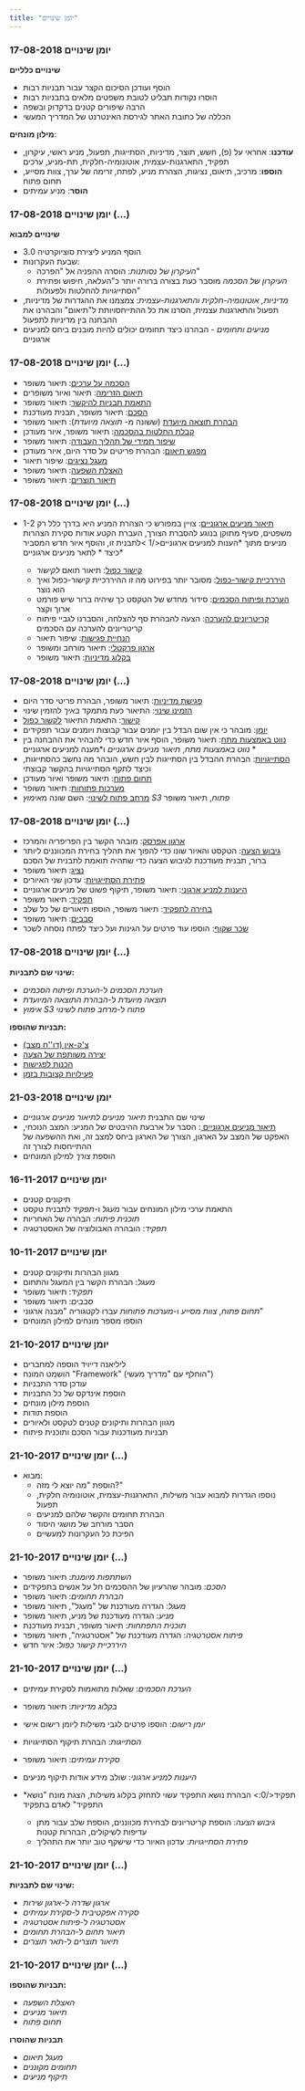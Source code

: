 ```yaml
---
title: "יומן שינויים"
---
```



### יומן שינויים 17-08-2018

**שינויים כלליים**

- הוסף ועודכן הסיכום הקצר עבור תבניות רבות
- הוסרו נקודות תבליט לטובת משפטים מלאים בתבניות רבות
- הרבה שיפורים קטנים בדקדוק ובשפה
- הכללה של כתובת האתר לגירסת האינטרנט של המדריך המעשי 

**מילון מונחים**:

- **עודכנו**: אחראי על (פ), חשש, תוצר, מדיניות, הסתייגות, תפעול, מניע ראשי, עיקרון, תפקיד, התארגנות-עצמית, אוטונומיה-חלקית, תת-מניע, ערכים
- **הוספו**: מרכיב, תיאום, נציגות, הצהרת מניע, לפתח, זרימה של ערך, צוות מסייע, תחום פתוח
- **הוסר**: מניע עמיתים


### יומן שינויים 17-08-2018 (...)

**שינויים למבוא**

- הוסף המניע ליצירת סוציוקרטיה 3.0
- שבעת העקרונות: 
    - *העיקרון של נסותנות*: הוסרה ההפניה אל "הפרכה" 
    - *העיקרון של הסכמה* מוסבר כעת בצורה ברורה יותר כ"העלאה, חיפוש ופתירת הסתייגויות להחלטות ולפעולות" 
- *מדיניות, אוטונומיה-חלקית והתארגנות-עצמית*: צמצמנו את ההגדרות של מדיניות, תפעול והתארגנות עצמית, הסרנו את כל ההתייחסויותת ל"תיאום" והבהרנו את ההבחנה בין מדיניות לתפעול
- *מניעים ותחומים* - הבהרנו כיצד תחומים יכולים להיות מובנים ביחס למניעים ארגוניים


### יומן שינויים 17-08-2018 (...)

- [הסכמה על ערכים](agree-on-values.html): תיאור משופר
- [תיאום הזרימה](align-flow.html): תיאור ואיור משופרים
- [התאמת תבניות להיקשר](adapt-patterns-to-context.html): תיאור משופר
- [הסכם](agreement.html): תיאור משופר, תבנית מעודכנת
- [הבהרת תוצאה מיועדת](clarify-intended-outcome.html) (ששונה מ- *תוצאה מיועדת*): תיאור משופר
- [קבלת החלטות בהסכמה](consent-decision-making.html): תיאור משופר, איור מעודכן
- [שיפור תמידי של תהליך העבודה](continuous-improvement-of-work-process.html): תיאור משופר
- [מפגש תיאום](coordination-meeting.html): הבהרת פריטים על סדר היום, איור מעודכן
- [מעגל נציגים](delegate-circle.html): שיפור תיאור
- [האצלת השפעה](delegate-influence.html): תיאור משופר
- [תיאור תוצרים](describe-deliverables.html): תיאור משופר


### יומן שינויים 17-08-2018 (...)

- [תיאור מניעים ארגוניים](describe-organizational-drivers.html): צויין במפורש כי הצהרת המניע היא בדרך כלל רק 1-2 משפטים, סעיף מתוקן בנוגע להסברת הצורך, העברת הקטע אודות סקירת הצהרות מניעים מתוך *הענות למניעים ארגוניים</1 >לתבנית זו, והוסף איור חדש המסביר *כיצד * לתאר מניעים ארגוניים</li> 
    
    - [קישור כפול](double-linking.html): תיאור תואם *לקישור*
    - [היררכיית קישור-כפול](double-linked-hierarchy.html): מסובר יותר בפירוט מה זו ההיררכיית קישור-כפול ואיך הוא נוצר
    - [הערכת ופיתוח הסכמים](evaluate-and-evolve-agreements.html): סידור מחדש של הטקסט כך שיהיה ברור שיש פורמט ארוך וקצר
    - [קריטריונים להערכה](evaluation-criteria.html): הצעה להבהרת סף להצלחה, והסברנו לגביי פיתוח קריטריונים להערכה עם הסכמים
    - [הנחיית פגישות](facilitate-meetings.html): שיפור תיאור
    - [ארגון פרקטלי](fractal-organization.html): תיאור מורחב ומשופר
    - [בקלוג מדיניות](governance-backlog.html): תיאור משופר</ul> 
    
    
    ### יומן שינויים 17-08-2018 (...)
    
    - [פגישת מדיניות](governance-meeting.html): תיאור משופר, הבהרת פריטי סדר היום
    - [הזמינו שינוי](invite-change.html): התיאור כעת מתמקד *באיך* להזמין שינוי
    - [קישור](linking.html): התאמת התיאור [לקשור כפול](double-linking.html)
    - [יומן](logbook.html): מובהר כי אין שום הבדל בין יומנים עבור קבוצות ויומנים עבור תפקידים
    - [נווט באמצעות מתח](navigate-via-tension.html): תיאור משופר, הוסף איור חדש כדי להבהיר את ההבחנה בין *נווט באמצעות מתח*, *תיאור מניעים ארגוניים* ו*מענה למניעים ארגוניים *
    - [הסתייגויות](objection.html): הבהרת ההבדל בין הסתייגות לבין חשש, הובהר מה נחשב כהסתייגות, וכיצד לתקף הסתייגויות בהקשר קבוצתי
    - [תחום פתוח](open-domain.html): תיאור משופר ואיור מעודכן
    - [מערכות פתוחות](open-systems.html): תיאור משופר
    - [מרחב פתוח לשינוי](open-space-for-change.html): השם שונה מ*אימוץ S3 פתוח*, תיאור משופר
    
    
    ### יומן שינויים 17-08-2018 (...)
    
    - [ארגון אפרסק](peach-organization.html): מובהר הקשר בין הפריפריה והמרכז
    - [גיבוש הצעה](proposal-forming.html): הטקסט והאיור שונו כדי להפוך את תהליך בחירת המכווננים ליותר ברור, תבנית מעודכנת לגיבוש הצעה כדי שתהיה תואמת לתבנית של הסכם
    - [נציג](representative.html): תיאור משופר
    - [פתירת הסתייגויות](resolve-objections.html): עדכון שני האיורים
    - [היענות למניע ארגוני](respond-to-organizational-drivers.html): תיאור משופר, תיקוף פשוט של מניעים ארגוניים
    - [תפקיד](role.html): תיאור משופר
    - [בחירה לתפקיד](role-selection.html): תיאור משופר, הוספו תיאורים של כל שלב
    - [סבבים](rounds.html): תיאור משופר
    - [שכר שקוף](transparent-salary.html): הוספו עוד פרטים על הגינות ועל כיצד לפתח נוסחה לשכר
    
    
    ### יומן שינויים 17-08-2018 (...)
    
    **שינוי שם לתבניות:**
    
    - *הערכת הסכמים* ל-*הערכת ופיתוח הסכמים*
    - *תוצאה מיועדת* ל-*הבהרת התוצאה המיועדת* 
    - *אימוץ S3 פתוח* ל-*מרחב פתוח לשינוי*
    
    **תבניות שהוספו:**
    
    - [צ'ק-אין (דו''ח מצב)](check-in.html)
    - [יצירה משותפת של הצעה](co-create-proposals.html)
    - [הכנות לפגישות](prepare-for-meetings.html)
    - [פעילויות קצובות בזמן](timebox-activities.html)
    
    
    ### יומן שינויים 21-03-2018
    
    - שינוי שם התבנית *תיאור מניעים* *לתיאור מניעים ארגוניים*
    - [תיאור מניעים ארגוניים ](describe-organizational-drivers.html): הסבר על ארבעת ההיבטים של המניע: המצב הנוכחי, האפקט של המצב על הארגון, הצורך של הארגון ביחס למצב זה, ואת ההשפעה של ההתייחסות לצורך זה
    - הוספת *צורך* למילון המונחים
    
    
    ### יומן שינויים 16-11-2017
    
    - תיקונים קטנים
    - התאמת ערכי מילון המונחים עבור *מעגל* ו-*תפקיד* לתבנית טקסט
    - *תוכנית פיתוח*: הבהרה של האחריות
    - *תפקיד*: הובהרה האבולוציה של האסטרטגיה
    
    
    ### יומן שינויים 10-11-2017
    
    - מגוון הבהרות ותיקונים קטנים
    - *מעגל*: הבהרת הקשר בין המעגל והתחום
    - *תפקיד*: תיאור משופר
    - *סבבים*: תיאור משופר
    - *תחום פתוח*, *צוות מסייע* ו-*מערכות פתוחות* עברו לקטגוריה "מבנה ארגוני"
    - הוספו מספר מונחים למילון המונחים
    
    
    ### יומן שינויים 21-10-2017
    
    - ליליאנה דייויד הוספה למחברים
    - הושמט המונח "Framework" (הוחלף עם "מדריך מעשי")
    - עודכן סדר התבניות
    - הוספת אינדקס של כל התבניות 
    - הוספת מילון מונחים 
    - הוספת תודות
    - מגוון הבהרות ותיקונים קטנים לטקסט ולאיורים
    - תבניות מעודכנות עבור הסכם ותוכנית פיתוח
    
    
    ### יומן שינויים 21-10-2017 (...)
    
    - מבוא: 
        - הוספת "מה יוצא לי מזה?"
        - נוספו הגדרות למבוא עבור משילות, התארגנות-עצמית, אוטונומיה חלקית, תפעול
        - הבהרת תחומים והקשר שלהם למניעים
        - הסבר מורחב של מושגי היסוד
        - הפיכת כל העקרונות למעשיים
    
    
    ### יומן שינויים 21-10-2017 (...)
    
    - *השתתפות מיומנת*: תיאור משופר
    - *הסכם*: מובהר שהרעיון של ההסכמים חל על אנשים בתפקידים
    - *הבהרת תחומים*: תיאור משופר
    - *מעגל*: הגדרה מעודכנת של "מעגל", תיאור משופר
    - *מניע*: הגדרה מעודכנת של מניע, תיאור משופר
    - *תוכנית התפתחות*: תיאור משופר, תבנית מעודכנת
    - *פיתוח אסטרטגיה*: הגדרה מעודכנת של "אסטרטגיה", תיאור משופר
    - *היררכיית קישור כפול*: איור חדש
    
    
    ### יומן שינויים 21-10-2017 (...)
    
    - *הערכת הסכמים*: שאלות מתואמות לסקירת עמיתים
    - *בקלוג מדיניות*: תיאור משופר
    - *יומן רישום*: הוספו פרטים לגבי משילות ליומן רישום אישי
    - *הסתייגות*: הבהרת תיקוף הסתייגויות
    - *סקירת עמיתים*: תיאור משופר
    - *היענות למניע ארגוני*: שולב מידע אודות תיקוף מניעים
    - *תפקיד</0:> הבהרת נושא התפקיד עשוי לתחזק בקלוג משילות, הצגת מונח "נושא התפקיד" לאדם בתפקיד</li> 
        
        - *גיבוש הצעה*: הוספת קריטריונים לבחירת מכווננים, הוספת שלב עבור מתן עדיפות לשיקולים, הבהרות קטנות
        - *פתירת הסתייגויות*: עדכון האיור כדי שישקף טוב יותר את התהליך</ul> 
        
        
        ### יומן שינויים 21-10-2017 (...)
        
        **שינוי שם לתבניות:**
        
        - *ארגון שדרה* ל-*ארגון שירות*
        - *סקירה אפקטיבית* ל-*סקירת עמיתים*
        - *אסטרטגיה* ל-*פיתוח אסטרטגיה*
        - *תיאור תחום* ל-*הבהרת תחומים*
        - *תיאור תוצרים* ל-*תאר תוצרים*
        
        
        ### יומן שינויים 21-10-2017 (...)
        
        **תבניות שהוספו:**
        
        - *האצלת השפעה*
        - *תיאור מניעים*
        - *תחום פתוח*
        
        **תבניות שהוסרו**
        
        - *מעגל תיאום*
        - *תחומים מקוננים*
        - *תיקוף מניעים*